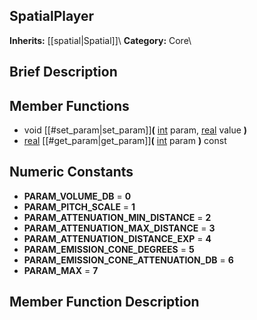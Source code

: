 ##  SpatialPlayer  
**Inherits:** [[spatial|Spatial]]\\
**Category:** Core\\
##  Brief Description  

##  Member Functions 
  * void [[#set_param|set_param]]**(** [int](class_int) param, [real](class_real) value **)**
  * [real](class_real) [[#get_param|get_param]]**(** [int](class_int) param **)** const
##  Numeric Constants  
  * **PARAM_VOLUME_DB** = **0**
  * **PARAM_PITCH_SCALE** = **1**
  * **PARAM_ATTENUATION_MIN_DISTANCE** = **2**
  * **PARAM_ATTENUATION_MAX_DISTANCE** = **3**
  * **PARAM_ATTENUATION_DISTANCE_EXP** = **4**
  * **PARAM_EMISSION_CONE_DEGREES** = **5**
  * **PARAM_EMISSION_CONE_ATTENUATION_DB** = **6**
  * **PARAM_MAX** = **7**
##  Member Function Description  
